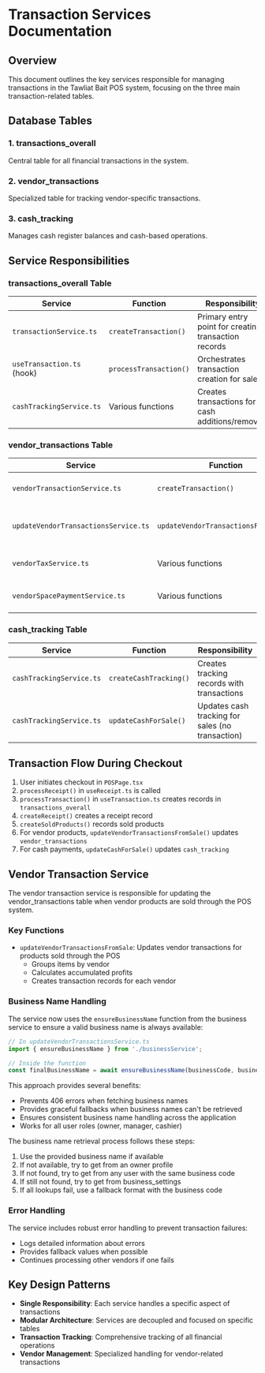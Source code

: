 # Transaction Services Documentation

## Overview

This document outlines the key services responsible for managing transactions in the Tawliat Bait POS system, focusing on the three main transaction-related tables.

## Database Tables

### 1. transactions_overall

Central table for all financial transactions in the system.

### 2. vendor_transactions

Specialized table for tracking vendor-specific transactions.

### 3. cash_tracking

Manages cash register balances and cash-based operations.

## Service Responsibilities

### transactions_overall Table

| Service | Function | Responsibility |
|---------|----------|----------------|
| `transactionService.ts` | `createTransaction()` | Primary entry point for creating transaction records |
| `useTransaction.ts` (hook) | `processTransaction()` | Orchestrates transaction creation for sales |
| `cashTrackingService.ts` | Various functions | Creates transactions for cash additions/removals |

### vendor_transactions Table

| Service | Function | Responsibility |
|---------|----------|----------------|
| `vendorTransactionService.ts` | `createTransaction()` | Handles database insertion |
| `updateVendorTransactionsService.ts` | `updateVendorTransactionsFromSale()` | Processes vendor sales during checkout |
| `vendorTaxService.ts` | Various functions | Handles tax-related vendor transactions |
| `vendorSpacePaymentService.ts` | Various functions | Manages rental space payments |

### cash_tracking Table

| Service | Function | Responsibility |
|---------|----------|----------------|
| `cashTrackingService.ts` | `createCashTracking()` | Creates tracking records with transactions |
| `cashTrackingService.ts` | `updateCashForSale()` | Updates cash tracking for sales (no transaction) |

## Transaction Flow During Checkout

1. User initiates checkout in `POSPage.tsx`
2. `processReceipt()` in `useReceipt.ts` is called
3. `processTransaction()` in `useTransaction.ts` creates records in `transactions_overall`
4. `createReceipt()` creates a receipt record
5. `createSoldProducts()` records sold products
6. For vendor products, `updateVendorTransactionsFromSale()` updates `vendor_transactions`
7. For cash payments, `updateCashForSale()` updates `cash_tracking`

## Vendor Transaction Service

The vendor transaction service is responsible for updating the vendor_transactions table when vendor products are sold through the POS system.

### Key Functions

- `updateVendorTransactionsFromSale`: Updates vendor transactions for products sold through the POS
  - Groups items by vendor
  - Calculates accumulated profits
  - Creates transaction records for each vendor

### Business Name Handling

The service now uses the `ensureBusinessName` function from the business service to ensure a valid business name is always available:

```typescript
// In updateVendorTransactionsService.ts
import { ensureBusinessName } from './businessService';

// Inside the function
const finalBusinessName = await ensureBusinessName(businessCode, businessName);
```

This approach provides several benefits:
- Prevents 406 errors when fetching business names
- Provides graceful fallbacks when business names can't be retrieved
- Ensures consistent business name handling across the application
- Works for all user roles (owner, manager, cashier)

The business name retrieval process follows these steps:
1. Use the provided business name if available
2. If not available, try to get from an owner profile
3. If not found, try to get from any user with the same business code
4. If still not found, try to get from business_settings
5. If all lookups fail, use a fallback format with the business code

### Error Handling

The service includes robust error handling to prevent transaction failures:
- Logs detailed information about errors
- Provides fallback values when possible
- Continues processing other vendors if one fails

## Key Design Patterns

- **Single Responsibility**: Each service handles a specific aspect of transactions
- **Modular Architecture**: Services are decoupled and focused on specific tables
- **Transaction Tracking**: Comprehensive tracking of all financial operations
- **Vendor Management**: Specialized handling for vendor-related transactions
